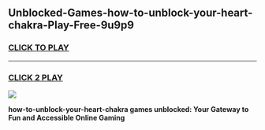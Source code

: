 
## Unblocked-Games-how-to-unblock-your-heart-chakra-Play-Free-9u9p9
<h3>
<a href="https://premium76.site?title=how-to-unblock-your-heart-chakra&ref=23A">CLICK TO PLAY</a></h3>
<hr>

<h3>
<a href="https://premium76.site?title=how-to-unblock-your-heart-chakra&ref=23A">CLICK 2 PLAY</a>
  
</h3>

<a href="https://premium76.site?title=how-to-unblock-your-heart-chakra&ref=23A"><img src="https://clearcache.store/games.png"></a>


**how-to-unblock-your-heart-chakra games unblocked: Your Gateway to Fun and Accessible Online Gaming**
